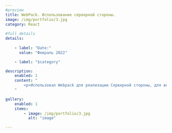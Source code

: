 ```yaml
---
#preview
title: WebPack. Использование серверной стороны.
image: /img/portfolio/3.jpg
category: React
    
#full details
details:
  
    - label: "Date:"
      value: "Февраль 2022"

    - label: "$category"

description:
    enabled: 1
    content: "
        <p>Использовал Webpack для реализации Серверной стороны, для веб-приложения React</p>
    "

gallery: 
    enabled: 1
    items:
        - image: /img/portfolio/3.jpg
          alt: "image"

---
```

